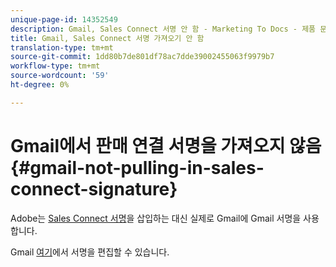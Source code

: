 ```yaml
---
unique-page-id: 14352549
description: Gmail, Sales Connect 서명 안 함 - Marketing To Docs - 제품 문서
title: Gmail, Sales Connect 서명 가져오기 안 함
translation-type: tm+mt
source-git-commit: 1dd80b7de801df78ac7dde39002455063f9979b7
workflow-type: tm+mt
source-wordcount: '59'
ht-degree: 0%

---
```



# Gmail에서 판매 연결 서명을 가져오지 않음 {#gmail-not-pulling-in-sales-connect-signature}

Adobe는 [Sales Connect 서명](https://toutapp.com/next#settings)을 삽입하는 대신 실제로 Gmail에 Gmail 서명을 사용합니다.

Gmail [여기](https://mail.google.com/mail/u/0/#settings/general)에서 서명을 편집할 수 있습니다.
